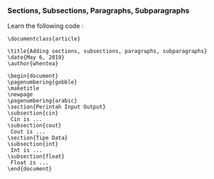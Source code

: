 ### Sections, Subsections, Paragraphs, Subparagraphs

Learn the following code :  

```
\documentclass{article}

\title{Adding sections, subsections, paragraphs, subparagraphs}
\date{May 6, 2019}
\author{whentea}

\begin{document}
\pagenumbering{gobble}
\maketitle
\newpage
\pagenumbering{arabic}
\section{Perintah Input Output}
\subsection{cin}
 Cin is ...
\subsection{cout}
 Cout is ...
\section{Tipe Data}
\subsection{int}
 Int is ...
\subsection{float}
 Float is ...
\end{document}
```